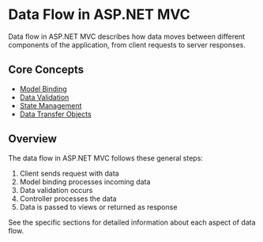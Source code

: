 # Data Flow in ASP.NET MVC

Data flow in ASP.NET MVC describes how data moves between different components of the application, from client requests to server responses.

## Core Concepts

- [Model Binding](./04-Data-Flow/01-Model-Binding.md)
- [Data Validation](./04-Data-Flow/02-Data-Validation.md)
- [State Management](./04-Data-Flow/03-State-Management.md)
- [Data Transfer Objects](./04-Data-Flow/04-DTOs.md)

## Overview

The data flow in ASP.NET MVC follows these general steps:
1. Client sends request with data
2. Model binding processes incoming data
3. Data validation occurs
4. Controller processes the data
5. Data is passed to views or returned as response

See the specific sections for detailed information about each aspect of data flow.
